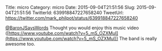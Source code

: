 Title: micro
Category: micro
Date: 2015-09-04T21:51:56
Slug: 2015-09-04T21:51:56
TwitterId: 639918847227658240
TweetUrl: https://twitter.com/mark_philpot/status/639918847227658240

[@BaronJSaysWords](https://twitter.com/BaronJSaysWords) Thought you would enjoy this music video ([https://www.youtube.com/watch?v=5_mS_OZXMuI](https://www.youtube.com/watch?v=5_mS_OZXMuI)) The band is really awesome too.